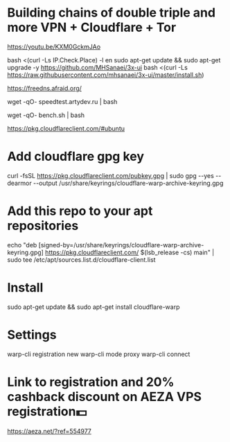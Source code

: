 # Building chains of double triple and more VPN + Cloudflare + Tor
https://youtu.be/KXM0GckmJAo

bash <(curl -Ls IP.Check.Place) -l en
sudo apt-get update && sudo apt-get upgrade -y
https://github.com/MHSanaei/3x-ui
bash <(curl -Ls https://raw.githubusercontent.com/mhsanaei/3x-ui/master/install.sh)

https://freedns.afraid.org/

wget -qO- speedtest.artydev.ru | bash

wget -qO- bench.sh | bash

https://pkg.cloudflareclient.com/#ubuntu
# Add cloudflare gpg key
curl -fsSL https://pkg.cloudflareclient.com/pubkey.gpg | sudo gpg --yes --dearmor --output /usr/share/keyrings/cloudflare-warp-archive-keyring.gpg

# Add this repo to your apt repositories
echo "deb [signed-by=/usr/share/keyrings/cloudflare-warp-archive-keyring.gpg] https://pkg.cloudflareclient.com/ $(lsb_release -cs) main" | sudo tee /etc/apt/sources.list.d/cloudflare-client.list

# Install
sudo apt-get update && sudo apt-get install cloudflare-warp

# Settings
warp-cli registration new
warp-cli mode proxy 
warp-cli connect

# Link to registration and 20% cashback discount on AEZA VPS registration💵 
https://aeza.net/?ref=554977
